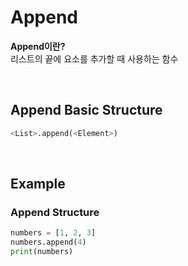 # Append
**Append이란?** <br>
리스트의 끝에 요소를 추가할 때 사용하는 함수

<br>

## Append Basic Structure
```python
<List>.append(<Element>)

```

<br>

## Example
### Append Structure
```python
numbers = [1, 2, 3]  
numbers.append(4)  
print(numbers)
```